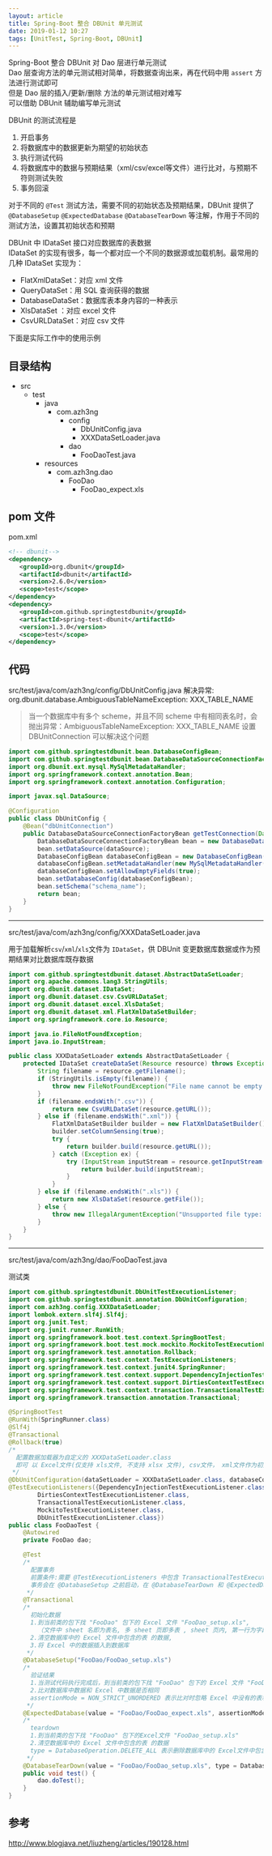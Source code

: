 ```yaml
---
layout: article
title: Spring-Boot 整合 DBUnit 单元测试
date: 2019-01-12 10:27
tags: [UnitTest, Spring-Boot, DBUnit]
---
```


Spring-Boot 整合 DBUnit 对 Dao 层进行单元测试  
Dao 层查询方法的单元测试相对简单，将数据查询出来，再在代码中用 `assert` 方法进行测试即可  
但是 Dao 层的插入/更新/删除 方法的单元测试相对难写  
可以借助 DBUnit 辅助编写单元测试  

DBUnit 的测试流程是
1. 开启事务
2. 将数据库中的数据更新为期望的初始状态
3. 执行测试代码
4. 将数据库中的数据与预期结果（xml/csv/excel等文件）进行比对，与预期不符则测试失败
5. 事务回滚

对于不同的 `@Test` 测试方法，需要不同的初始状态及预期结果，DBUnit 提供了 `@DatabaseSetup` `@ExpectedDatabase` `@DatabaseTearDown`
等注解，作用于不同的测试方法，设置其初始状态和预期

DBUnit 中 IDataSet 接口对应数据库的表数据  
IDataSet 的实现有很多，每一个都对应一个不同的数据源或加载机制。最常用的几种 IDataSet 实现为：
- FlatXmlDataSet：对应 xml 文件
- QueryDataSet：用 SQL 查询获得的数据
- DatabaseDataSet：数据库表本身内容的一种表示
- XlsDataSet ：对应 excel 文件
- CsvURLDataSet：对应 csv 文件

下面是实际工作中的使用示例

## 目录结构

- src
    - test
        - java
            - com.azh3ng
                - config
                    - DbUnitConfig.java
                    - XXXDataSetLoader.java
                - dao
                    - FooDaoTest.java
        - resources
            - com.azh3ng.dao
                - FooDao
                    - FooDao_expect.xls

## pom 文件

pom.xml
```xml
<!-- dbunit-->
<dependency>
   <groupId>org.dbunit</groupId>
   <artifactId>dbunit</artifactId>
   <version>2.6.0</version>
   <scope>test</scope>
</dependency>
<dependency>
   <groupId>com.github.springtestdbunit</groupId>
   <artifactId>spring-test-dbunit</artifactId>
   <version>1.3.0</version>
   <scope>test</scope>
</dependency>
```
## 代码

src/test/java/com/azh3ng/config/DbUnitConfig.java
解决异常: org.dbunit.database.AmbiguousTableNameException: XXX_TABLE_NAME

> 当一个数据库中有多个 scheme，并且不同 scheme 中有相同表名时，会抛出异常：AmbiguousTableNameException: XXX_TABLE_NAME
> 设置 DBUnitConnection 可以解决这个问题

```java
import com.github.springtestdbunit.bean.DatabaseConfigBean;
import com.github.springtestdbunit.bean.DatabaseDataSourceConnectionFactoryBean;
import org.dbunit.ext.mysql.MySqlMetadataHandler;
import org.springframework.context.annotation.Bean;
import org.springframework.context.annotation.Configuration;

import javax.sql.DataSource;

@Configuration
public class DbUnitConfig {
    @Bean("dbUnitConnection")
    public DatabaseDataSourceConnectionFactoryBean getTestConnection(DataSource dataSource) {
        DatabaseDataSourceConnectionFactoryBean bean = new DatabaseDataSourceConnectionFactoryBean();
        bean.setDataSource(dataSource);
        DatabaseConfigBean databaseConfigBean = new DatabaseConfigBean();
        databaseConfigBean.setMetadataHandler(new MySqlMetadataHandler());
        databaseConfigBean.setAllowEmptyFields(true);
        bean.setDatabaseConfig(databaseConfigBean);
        bean.setSchema("schema_name");
        return bean;
    }
}
```

---

src/test/java/com/azh3ng/config/XXXDataSetLoader.java

用于加载解析`csv`/`xml`/`xls`文件为 `IDataSet`，供 DBUnit 变更数据库数据或作为预期结果对比数据库既存数据

```java
import com.github.springtestdbunit.dataset.AbstractDataSetLoader;
import org.apache.commons.lang3.StringUtils;
import org.dbunit.dataset.IDataSet;
import org.dbunit.dataset.csv.CsvURLDataSet;
import org.dbunit.dataset.excel.XlsDataSet;
import org.dbunit.dataset.xml.FlatXmlDataSetBuilder;
import org.springframework.core.io.Resource;

import java.io.FileNotFoundException;
import java.io.InputStream;

public class XXXDataSetLoader extends AbstractDataSetLoader {
    protected IDataSet createDataSet(Resource resource) throws Exception {
        String filename = resource.getFilename();
        if (StringUtils.isEmpty(filename)) {
            throw new FileNotFoundException("File name cannot be empty:" + resource.getURL());
        }
        if (filename.endsWith(".csv")) {
            return new CsvURLDataSet(resource.getURL());
        } else if (filename.endsWith(".xml")) {
            FlatXmlDataSetBuilder builder = new FlatXmlDataSetBuilder();
            builder.setColumnSensing(true);
            try {
                return builder.build(resource.getURL());
            } catch (Exception ex) {
                try (InputStream inputStream = resource.getInputStream()) {
                    return builder.build(inputStream);
                }
            }
        } else if (filename.endsWith(".xls")) {
            return new XlsDataSet(resource.getFile());
        } else {
            throw new IllegalArgumentException("Unsupported file type: " + filename);
        }
    }
}
```

---

src/test/java/com/azh3ng/dao/FooDaoTest.java

测试类

```java
import com.github.springtestdbunit.DbUnitTestExecutionListener;
import com.github.springtestdbunit.annotation.DbUnitConfiguration;
import com.azh3ng.config.XXXDataSetLoader;
import lombok.extern.slf4j.Slf4j;
import org.junit.Test;
import org.junit.runner.RunWith;
import org.springframework.boot.test.context.SpringBootTest;
import org.springframework.boot.test.mock.mockito.MockitoTestExecutionListener;
import org.springframework.test.annotation.Rollback;
import org.springframework.test.context.TestExecutionListeners;
import org.springframework.test.context.junit4.SpringRunner;
import org.springframework.test.context.support.DependencyInjectionTestExecutionListener;
import org.springframework.test.context.support.DirtiesContextTestExecutionListener;
import org.springframework.test.context.transaction.TransactionalTestExecutionListener;
import org.springframework.transaction.annotation.Transactional;

@SpringBootTest
@RunWith(SpringRunner.class)
@Slf4j
@Transactional
@Rollback(true)
/*
  配置数据加载器为自定义的 XXXDataSetLoader.class
  即可 以 Excel文件(仅支持 xls文件, 不支持 xlsx 文件), csv文件， xml文件作为初始化数据和验证结果
 */
@DbUnitConfiguration(dataSetLoader = XXXDataSetLoader.class, databaseConnection = "dbUnitConnection")
@TestExecutionListeners({DependencyInjectionTestExecutionListener.class,
        DirtiesContextTestExecutionListener.class,
        TransactionalTestExecutionListener.class,
        MockitoTestExecutionListener.class,
        DbUnitTestExecutionListener.class})
public class FooDaoTest {
    @Autowired
    private FooDao dao;

    @Test
    /*
      配置事务
      前置条件:需要 @TestExecutionListeners 中包含 TransactionalTestExecutionListener.class
      事务会在 @DatabaseSetup 之前启动，在 @DatabaseTearDown 和 @ExpectedDatabase 之后结束, 并回滚
     */
    @Transactional
    /*
      初始化数据
      1.到当前类的包下找 "FooDao" 包下的 Excel 文件 "FooDao_setup.xls",
        （文件中 sheet 名即为表名, 多 sheet 页即多表 , sheet 页内, 第一行为字段名）
      2.清空数据库中的 Excel 文件中包含的表 的数据,
      3.将 Excel 中的数据插入到数据库
     */
    @DatabaseSetup("FooDao/FooDao_setup.xls")
    /*
      验证结果
      1.当测试代码执行完成后，到当前类的包下找 "FooDao" 包下的 Excel 文件 "FooDao_expect.xls"
      2.比对数据库中数据和 Excel 中数据是否相同
      assertionMode = NON_STRICT_UNORDERED 表示比对时忽略 Excel 中没有的表和字段, 并且比对时忽略数据行的顺序
     */
    @ExpectedDatabase(value = "FooDao/FooDao_expect.xls", assertionMode = NON_STRICT_UNORDERED)
    /*
      teardown
      1.到当前类的包下找 "FooDao" 包下的Excel文件 "FooDao_setup.xls"
      2.清空数据库中的 Excel 文件中包含的表 的数据
      type = DatabaseOperation.DELETE_ALL 表示删除数据库中的 Excel文件中包含的表 的所有数据
     */
    @DatabaseTearDown(value = "FooDao/FooDao_setup.xls", type = DatabaseOperation.DELETE_ALL)
    public void test() {
        dao.doTest();
    }
}
```

## 参考
http://www.blogjava.net/liuzheng/articles/190128.html

